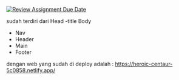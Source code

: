 [![Review Assignment Due Date](https://classroom.github.com/assets/deadline-readme-button-24ddc0f5d75046c5622901739e7c5dd533143b0c8e959d652212380cedb1ea36.svg)](https://classroom.github.com/a/l9v8sNrv)

sudah terdiri dari 
Head
  -title
Body
  - Nav
  - Header
  - Main
  - Footer

dengan web yang sudah di deploy adalah : https://heroic-centaur-5c0858.netlify.app/

